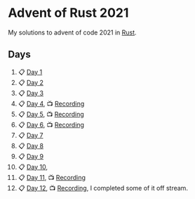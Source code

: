# Advent of Rust 2021

My solutions to advent of code 2021 in [Rust](https://www.rust-lang.org/).

## Days

1. :clipboard: [Day 1](https://github.com/k0nserv/advent-of-rust-2021/blob/main/src/day01.rs)
1. :clipboard: [Day 2](https://github.com/k0nserv/advent-of-rust-2021/blob/main/src/day02.rs)
1. :clipboard: [Day 3](https://github.com/k0nserv/advent-of-rust-2021/blob/main/src/day03.rs)
1. :clipboard: [Day 4](https://github.com/k0nserv/advent-of-rust-2021/blob/main/src/day04.rs), :tv: [Recording](https://www.twitch.tv/videos/1223707642)
1. :clipboard: [Day 5](https://github.com/k0nserv/advent-of-rust-2021/blob/main/src/day05.rs), :tv: [Recording](https://www.twitch.tv/videos/1224768008)
1. :clipboard: [Day 6](https://github.com/k0nserv/advent-of-rust-2021/blob/main/src/day06.rs), :tv: [Recording](https://www.twitch.tv/videos/1226014791)
1. :clipboard: [Day 7](https://github.com/k0nserv/advent-of-rust-2021/blob/main/src/day07.rs)
1. :clipboard: [Day 8](https://github.com/k0nserv/advent-of-rust-2021/blob/main/src/day08.rs)
1. :clipboard: [Day 9](https://github.com/k0nserv/advent-of-rust-2021/blob/main/src/day09.rs)
1. :clipboard: [Day 10](https://github.com/k0nserv/advent-of-rust-2021/blob/main/src/day10.rs),
1. :clipboard: [Day 11](https://github.com/k0nserv/advent-of-rust-2021/blob/main/src/day11.rs), :tv: [Recording](https://www.twitch.tv/videos/1231545935)
1. :clipboard: [Day 12](https://github.com/k0nserv/advent-of-rust-2021/blob/main/src/day12.rs), :tv: [Recording](https://www.twitch.tv/videos/1231545935?t=00h49m02s), I completed some of it off stream.
